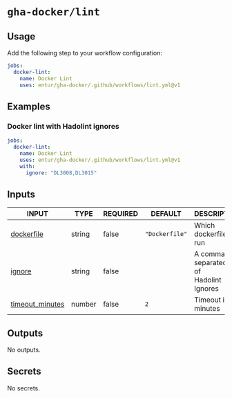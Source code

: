 # `gha-docker/lint`

## Usage

Add the following step to your workflow configuration:

```yml
jobs:
  docker-lint:
    name: Docker Lint
    uses: entur/gha-docker/.github/workflows/lint.yml@v1
```

## Examples

### Docker lint with Hadolint ignores

  ```yml
  jobs:
    docker-lint:
      name: Docker Lint
      uses: entur/gha-docker/.github/workflows/lint.yml@v1
      with:
        ignore: "DL3008,DL3015"
  ```

## Inputs

<!-- AUTO-DOC-INPUT:START - Do not remove or modify this section -->

|                                     INPUT                                     |  TYPE  | REQUIRED |    DEFAULT     |                   DESCRIPTION                   |
|-------------------------------------------------------------------------------|--------|----------|----------------|-------------------------------------------------|
|        <a name="input_dockerfile"></a>[dockerfile](#input_dockerfile)         | string |  false   | `"Dockerfile"` |             Which dockerfile to run             |
|              <a name="input_ignore"></a>[ignore](#input_ignore)               | string |  false   |                | A comma separated list of <br>Hadolint Ignores  |
| <a name="input_timeout_minutes"></a>[timeout_minutes](#input_timeout_minutes) | number |  false   |      `2`       |               Timeout in minutes                |

<!-- AUTO-DOC-INPUT:END -->

## Outputs

<!-- AUTO-DOC-OUTPUT:START - Do not remove or modify this section -->
No outputs.
<!-- AUTO-DOC-OUTPUT:END -->

## Secrets

<!-- AUTO-DOC-SECRETS:START - Do not remove or modify this section -->
No secrets.
<!-- AUTO-DOC-SECRETS:END -->
